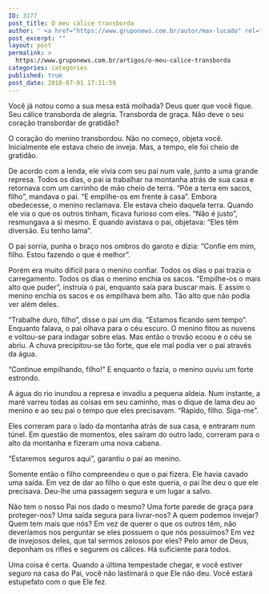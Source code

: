 ```yaml
---
ID: 3177
post_title: O meu cálice transborda
author: ' <a href="https://www.gruponews.com.br/autor/max-lucado" rel="tag">Max Lucado</a>'
post_excerpt: ""
layout: post
permalink: >
  https://www.gruponews.com.br/artigos/o-meu-calice-transborda
categories: categories
published: true
post_date: 2010-07-01 17:31:59
---
```

Você já notou como a sua mesa está molhada? Deus quer que você fique. Seu cálice transborda de alegria. Transborda de graça. Não deve o seu coração transbordar de gratidão?

O coração do menino transbordou. Não no começo, objeta você. Inicialmente ele estava cheio de inveja. Mas, a tempo, ele foi cheio de gratidão.

De acordo com a lenda, ele vivia com seu pai num vale, junto a uma grande represa. Todos os dias, o pai ia trabalhar na montanha atrás de sua casa e retornava com um carrinho de mão cheio de terra. “Põe a terra em sacos, filho”, mandava o pai. “E empilhe-os em frente à casa”. Embora obedecesse, o menino reclamava. Ele estava cheio daquela terra. Quando ele via o que os outros tinham, ficava furioso com eles. “Não é justo”, resmungava a si mesmo. E quando avistava o pai, objetava: “Eles têm diversão. Eu tenho lama”.

O pai sorria, punha o braço nos ombros do garoto e dizia: “Confie em mim, filho. Estou fazendo o que é melhor”.

Porém era muito difícil para o menino confiar. Todos os dias o pai trazia o carregamento. Todos os dias o menino enchia os sacos. “Empilhe-os o mais alto que puder”, instruía o pai, enquanto saía para buscar mais. E assim o menino enchia os sacos e os empilhava bem alto. Tão alto que não podia ver além deles.

“Trabalhe duro, filho”, disse o pai um dia. “Estamos ficando sem tempo”. Enquanto falava, o pai olhava para o céu escuro. O menino fitou as nuvens e voltou-se para indagar sobre elas. Mas então o trovão ecoou e o céu se abriu. A chuva precipitou-se tão forte, que ele mal podia ver o pai através da água.

“Continue empilhando, filho!” E enquanto o fazia, o menino ouviu um forte estrondo.

A água do rio inundou a represa e invadiu a pequena aldeia. Num instante, a maré varreu todas as coisas em seu caminho, mas o dique de lama deu ao menino e ao seu pai o tempo que eles precisavam. “Rápido, filho. Siga-me”.

Eles correram para o lado da montanha atrás de sua casa, e entraram num túnel. Em questão de momentos, eles saíram do outro lado, correram para o alto da montanha e fizeram uma nova cabana.

“Estaremos seguros aqui”, garantiu o pai ao menino.

Somente então o filho compreendeu o que o pai fizera. Ele havia cavado uma saída. Em vez de dar ao filho o que este queria, o pai lhe deu o que ele precisava. Deu-lhe uma passagem segura e um lugar a salvo.

Não tem o nosso Pai nos dado o mesmo? Uma forte parede de graça para proteger-nos? Uma saída segura para livrar-nos? A quem podemos invejar? Quem tem mais que nós? Em vez de querer o que os outros têm, não deveríamos nos perguntar se eles possuem o que nós possuímos? Em vez de invejosos deles, que tal sermos zelosos por eles? Pelo amor de Deus, deponham os rifles e segurem os cálices. Há suficiente para todos.

Uma coisa é certa. Quando a última tempestade chegar, e você estiver seguro na casa do Pai, você não lastimará o que Ele não deu. Você estará estupefato com o que Ele fez.